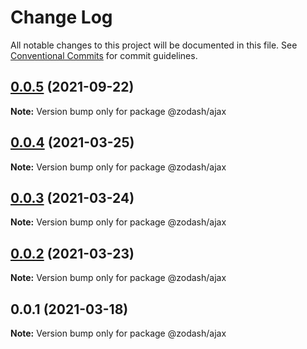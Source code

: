 # Change Log

All notable changes to this project will be documented in this file.
See [Conventional Commits](https://conventionalcommits.org) for commit guidelines.

## [0.0.5](https://github.com/zcorky/zodash/compare/@zodash/ajax@0.0.4...@zodash/ajax@0.0.5) (2021-09-22)

**Note:** Version bump only for package @zodash/ajax





## [0.0.4](https://github.com/zcorky/zodash/compare/@zodash/ajax@0.0.3...@zodash/ajax@0.0.4) (2021-03-25)

**Note:** Version bump only for package @zodash/ajax





## [0.0.3](https://github.com/zcorky/zodash/compare/@zodash/ajax@0.0.2...@zodash/ajax@0.0.3) (2021-03-24)

**Note:** Version bump only for package @zodash/ajax





## [0.0.2](https://github.com/zcorky/zodash/compare/@zodash/ajax@0.0.1...@zodash/ajax@0.0.2) (2021-03-23)

**Note:** Version bump only for package @zodash/ajax





## 0.0.1 (2021-03-18)

**Note:** Version bump only for package @zodash/ajax
